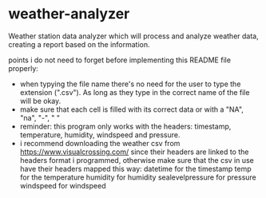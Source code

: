 # weather-analyzer
Weather station data analyzer which will process and analyze weather data, creating a report based on the information.


points i do not need to forget before implementing this README file properly:
- when typying the file name there's no need for the user to type the extension (".csv"). As long as they type in the correct name of the file will be okay.
- make sure that each cell is filled with its correct data or with a "NA", "na", "-", " "
- reminder: this program only works with the headers: timestamp, temperature, humidity, windspeed and pressure.
- i recommend downloading the weather csv from https://www.visualcrossing.com/ since their headers are linked to the headers format i programmed, otherwise make sure that the csv in use have their headers mapped this way:
  datetime for the timestamp
  temp for the temperature
  humidity for humidity
  sealevelpressure for pressure
  windspeed for windspeed